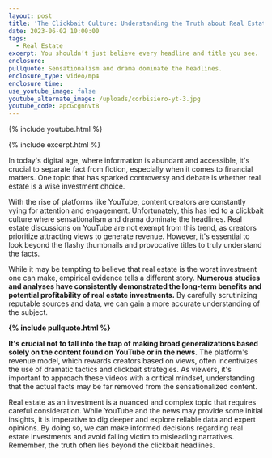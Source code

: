 ```yaml
---
layout: post
title: 'The Clickbait Culture: Understanding the Truth about Real Estate'
date: 2023-06-02 10:00:00
tags:
  - Real Estate
excerpt: You shouldn’t just believe every headline and title you see.
enclosure:
pullquote: Sensationalism and drama dominate the headlines.
enclosure_type: video/mp4
enclosure_time:
use_youtube_image: false
youtube_alternate_image: /uploads/corbisiero-yt-3.jpg
youtube_code: apcGcgnnvt8
---
```

{% include youtube.html %}

{% include excerpt.html %}

In today's digital age, where information is abundant and accessible, it's crucial to separate fact from fiction, especially when it comes to financial matters. One topic that has sparked controversy and debate is whether real estate is a wise investment choice.

With the rise of platforms like YouTube, content creators are constantly vying for attention and engagement. Unfortunately, this has led to a clickbait culture where sensationalism and drama dominate the headlines. Real estate discussions on YouTube are not exempt from this trend, as creators prioritize attracting views to generate revenue. However, it's essential to look beyond the flashy thumbnails and provocative titles to truly understand the facts.

While it may be tempting to believe that real estate is the worst investment one can make, empirical evidence tells a different story. **Numerous studies and analyses have consistently demonstrated the long-term benefits and potential profitability of real estate investments.** By carefully scrutinizing reputable sources and data, we can gain a more accurate understanding of the subject.

**{% include pullquote.html %}**

**It's crucial not to fall into the trap of making broad generalizations based solely on the content found on YouTube or in the news.** The platform's revenue model, which rewards creators based on views, often incentivizes the use of dramatic tactics and clickbait strategies. As viewers, it's important to approach these videos with a critical mindset, understanding that the actual facts may be far removed from the sensationalized content.

Real estate as an investment is a nuanced and complex topic that requires careful consideration. While YouTube and the news may provide some initial insights, it is imperative to dig deeper and explore reliable data and expert opinions. By doing so, we can make informed decisions regarding real estate investments and avoid falling victim to misleading narratives. Remember, the truth often lies beyond the clickbait headlines.